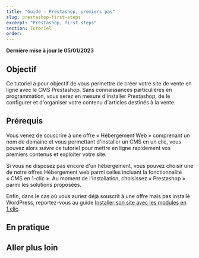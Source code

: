 ```yaml
---
title: "Guide - Prestashop, premiers pas"
slug: prestashop-first-steps
excerpt: "Prestashop, first steps"
section: Tutoriel
order: 
---
```


**Dernière mise à jour le 05/01/2023**

## Objectif

Ce tutoriel a pour objectif de vous permettre de créer votre site de vente en ligne avec le CMS Prestashop. Sans connaissances particulières en programmation, vous serez en mesure d'installer Prestashop, de le configurer et d'organiser votre contenu d'articles destinés à la vente.

## Prérequis

Vous venez de souscrire à une offre « Hébergement Web » comprenant un nom de domaine et vous permettant d'installer un CMS en un clic, vous pouvez alors suivre ce tutoriel pour mettre en ligne rapidement vos premiers contenus et exploiter votre site.

Si vous ne disposez pas encore d'un hébergement, vous pouvez choisir une de notre offres Hébergement web parmi celles incluant la fonctionnalité « CMS en 1-clic ». Au moment de l'installation, choisissez « Prestashop » parmi les solutions proposées.

Enfin, dans le cas où vous auriez déjà souscrit à une offre mais pas installé WordPress, reportez-vous au guide [Installer son site avec les modules en 1 clic](https://docs.ovh.com/fr/hosting/modules-en-1-clic/).

## En pratique

## Aller plus loin

